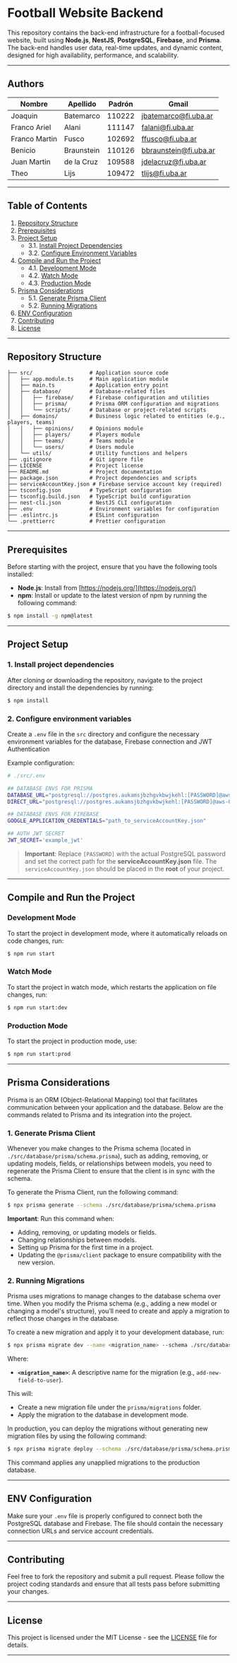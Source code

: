 # Football Website Backend

This repository contains the back-end infrastructure for a football-focused website, built using **Node.js**, **NestJS**, **PostgreSQL**, **Firebase**, and **Prisma**. The back-end handles user data, real-time updates, and dynamic content, designed for high availability, performance, and scalability.

---

## Authors

| Nombre          | Apellido        | Padrón  | Gmail                   |
|-----------------|----------------|---------|-------------------------|
| Joaquin         | Batemarco      | 110222  | jbatemarco@fi.uba.ar    |
| Franco Ariel    | Alani          | 111147  | falani@fi.uba.ar        |
| Franco Martin   | Fusco          | 102692  | ffusco@fi.uba.ar        |
| Benicio         | Braunstein     | 110126  | bbraunstein@fi.uba.ar   |
| Juan Martin     | de la Cruz     | 109588  | jdelacruz@fi.uba.ar     |
| Theo            | Lijs           | 109472  | tlijs@fi.uba.ar         |  

---

## Table of Contents

1. [Repository Structure](#repository-structure)
2. [Prerequisites](#prerequisites)
3. [Project Setup](#project-setup)
    - 3.1. [Install Project Dependencies](#install-project-dependencies)
    - 3.2. [Configure Environment Variables](#configure-environment-variables)
4. [Compile and Run the Project](#compile-and-run-the-project)
    - 4.1. [Development Mode](#development-mode)
    - 4.2. [Watch Mode](#watch-mode)
    - 4.3. [Production Mode](#production-mode)
5. [Prisma Considerations](#prisma-considerations)
    - 5.1. [Generate Prisma Client](#generate-prisma-client)
    - 5.2. [Running Migrations](#running-migrations)
6. [ENV Configuration](#env-configuration)
7. [Contributing](#contributing)
8. [License](#license)

---

## Repository Structure

```plaintext
├── src/                  # Application source code
│   ├── app.module.ts     # Main application module
│   ├── main.ts           # Application entry point
│   ├── database/         # Database-related files
│   │   ├── firebase/     # Firebase configuration and utilities
│   │   ├── prisma/       # Prisma ORM configuration and migrations
│   │   └── scripts/      # Database or project-related scripts
│   ├── domains/          # Business logic related to entities (e.g., players, teams)
│   │   ├── opinions/     # Opinions module
│   │   ├── players/      # Players module
│   │   ├── teams/        # Teams module
│   │   └── users/        # Users module
│   └── utils/            # Utility functions and helpers
├── .gitignore            # Git ignore file
├── LICENSE               # Project license
├── README.md             # Project documentation
├── package.json          # Project dependencies and scripts
├── serviceAccountKey.json # Firebase service account key (required)
├── tsconfig.json         # TypeScript configuration
├── tsconfig.build.json   # TypeScript build configuration
├── nest-cli.json         # NestJS CLI configuration
├── .env                  # Environment variables for configuration
├── .eslintrc.js          # ESLint configuration
└── .prettierrc           # Prettier configuration
```

---

## Prerequisites

Before starting with the project, ensure that you have the following tools installed:

-   **Node.js**: Install from [https://nodejs.org/](https://nodejs.org/)
-   **npm**: Install or update to the latest version of npm by running the following command:

```bash
$ npm install -g npm@latest
```

---

## Project Setup

### 1. Install project dependencies

After cloning or downloading the repository, navigate to the project directory and install the dependencies by running:

```bash
$ npm install
```

### 2. Configure environment variables

Create a `.env` file in the `src` directory and configure the necessary environment variables for the database, Firebase connection and JWT Authentication

Example configuration:

```bash
# ./src/.env

## DATABASE ENVS FOR PRISMA
DATABASE_URL="postgresql://postgres.aukamsjbzhgvkbwjkehl:[PASSWORD]@aws-0-sa-east-1.pooler.supabase.com:6543/postgres?pgbouncer=true"
DIRECT_URL="postgresql://postgres.aukamsjbzhgvkbwjkehl:[PASSWORD]@aws-0-sa-east-1.pooler.supabase.com:5432/postgres"

## DATABASE ENVS FOR FIREBASE
GOOGLE_APPLICATION_CREDENTIALS="path_to_serviceAccountKey.json"

## AUTH JWT SECRET
JWT_SECRET='example_jwt'
```

> **Important**: Replace `[PASSWORD]` with the actual PostgreSQL password and set the correct path for the **serviceAccountKey.json** file. The `serviceAccountKey.json` should be placed in the **root** of your project.

---

## Compile and Run the Project

### Development Mode

To start the project in development mode, where it automatically reloads on code changes, run:

```bash
$ npm run start
```

### Watch Mode

To start the project in watch mode, which restarts the application on file changes, run:

```bash
$ npm run start:dev
```

### Production Mode

To start the project in production mode, use:

```bash
$ npm run start:prod
```

---

## Prisma Considerations

Prisma is an ORM (Object-Relational Mapping) tool that facilitates communication between your application and the database. Below are the commands related to Prisma and its integration into the project.

### 1. **Generate Prisma Client**

Whenever you make changes to the Prisma schema (located in `./src/database/prisma/schema.prisma`), such as adding, removing, or updating models, fields, or relationships between models, you need to regenerate the Prisma Client to ensure that the client is in sync with the schema.

To generate the Prisma Client, run the following command:

```bash
$ npx prisma generate --schema ./src/database/prisma/schema.prisma
```

**Important**: Run this command when:

-   Adding, removing, or updating models or fields.
-   Changing relationships between models.
-   Setting up Prisma for the first time in a project.
-   Updating the `@prisma/client` package to ensure compatibility with the new version.

### 2. **Running Migrations**

Prisma uses migrations to manage changes to the database schema over time. When you modify the Prisma schema (e.g., adding a new model or changing a model's structure), you’ll need to create and apply a migration to reflect those changes in the database.

To create a new migration and apply it to your development database, run:

```bash
$ npx prisma migrate dev --name <migration_name> --schema ./src/database/prisma/schema.prisma
```

Where:

-   **`<migration_name>`**: A descriptive name for the migration (e.g., `add-new-field-to-user`).

This will:

-   Create a new migration file under the `prisma/migrations` folder.
-   Apply the migration to the database in development mode.

In production, you can deploy the migrations without generating new migration files by using the following command:

```bash
$ npx prisma migrate deploy --schema ./src/database/prisma/schema.prisma
```

This command applies any unapplied migrations to the production database.

---

## ENV Configuration

Make sure your `.env` file is properly configured to connect both the PostgreSQL database and Firebase. The file should contain the necessary connection URLs and service account credentials.

---

## Contributing

Feel free to fork the repository and submit a pull request. Please follow the project coding standards and ensure that all tests pass before submitting your changes.

---

## License

This project is licensed under the MIT License - see the [LICENSE](LICENSE) file for details.

---
